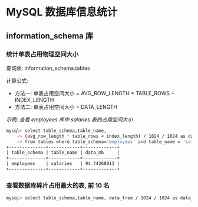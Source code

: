 # MySQL 数据库信息统计


## information_schema 库

### 统计单表占用物理空间大小

查询表: information_schema.tables

计算公式: 

- 方法一: 单表占用空间大小 = AVG_ROW_LENGTH * TABLE_ROWS + INDEX_LENGTH
- 方法二: 单表占用空间大小 = DATA_LENGTH

*示例: 查看 employees 库中 salaries 表的占用空间大小*

```bash
mysql> select table_schema,table_name, 
    -> (avg_row_length * table_rows + index_length) / 1024 / 1024 as data_mb
    -> from tables where table_schema='employees' and table_name = 'salaries';
+--------------+------------+-------------+
| table_schema | table_name | data_mb     |
+--------------+------------+-------------+
| employees    | salaries   | 94.74268913 |
+--------------+------------+-------------+
```

### 查看数据库碎片占用最大的表, 前 10 名

```bash
mysql> select table_schema,table_name, data_free / 1024 / 1024 as data_free_mb from tables order by data_free_mb limit 10;
```
